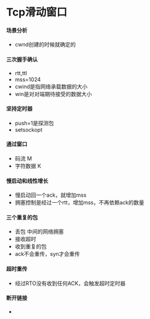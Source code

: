 # Tcp滑动窗口

#### 场景分析
* cwnd创建的时候就确定的

#### 三次握手确认
* rtt,ttl
* mss=1024
* cwind是指网络承载数据的大小
* win是对对端期待接受的数据大小

#### 坚持定时器
* push=1是探测包
* setsockopt

#### 通过窗口
* 码流 M
* 字符数据 K

#### 慢启动和线性增长
* 慢启动回一个ack，就增加mss
* 拥塞控制是经过一个rtt，增加mss，不再依赖ack的数量

#### 三个重复的包
* 丢包 中间的网络拥塞
* 接收超时
* 收到重复的包
* ack不会重传，syn才会重传

#### 超时重传
* 经过RTO没有收到任何ACK，会触发超时定时器

#### 断开链接
* 